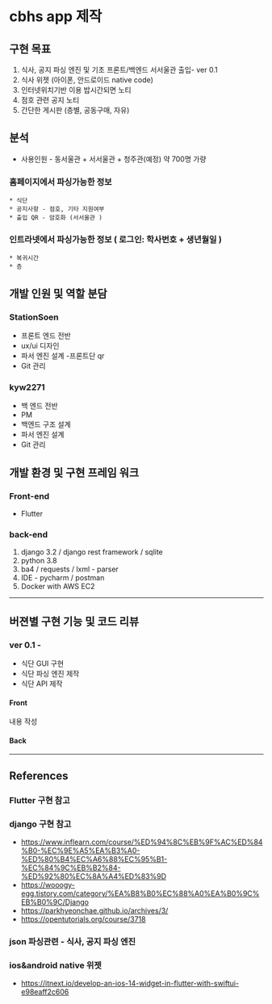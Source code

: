 # cbhs app 제작

## 구현 목표
1. 식사, 공지 파싱 엔진  및 기초 프론트/백엔드 서서울관 출입- ver 0.1
2. 식사 위젯 (아이폰, 안드로이드 native code)
3. 인터넷위치기반 이용 밥시간되면 노티
4. 점호 관련 공지 노티
5. 간단한 게시판 (층별, 공동구매, 자유)

## 분석

* 사용인원 - 동서울관 + 서서울관 + 청주관(예정) 약 700명 가량

### 홈페이지에서 파싱가능한 정보
    * 식단
    * 공지사항 - 점호, 기타 지원여부
    * 출입 QR - 암호화 (서서울관 )

### 인트라넷에서 파싱가능한 정보 ( 로그인: 학사번호 + 생년월일 ) 
    * 복귀시간
    * 층

## 개발 인원 및 역할 분담

### StationSoen
  * 프론트 엔드 전반
  * ux/ui 디자인
  * 파서 엔진 설계 -프론트단 qr
  * Git 관리
   
### kyw2271
  * 백 엔드 전반
  * PM
  * 백엔드 구조 설계
  * 파서 엔진 설계
  * Git 관리
  

## 개발 환경 및 구현 프레임 워크
### Front-end
* Flutter


### back-end
1. django 3.2 / django rest framework / sqlite
2. python 3.8
4. ba4 / requests / lxml - parser
5. IDE - pycharm / postman
6. Docker with AWS EC2


----------

## 버젼별 구현 기능 및 코드 리뷰

### ver 0.1 - 
- 식단 GUI 구현
- 식단 파싱 엔진 제작
- 식단 API 제작

#### Front
내용 작성

#### Back


------------

## References
### Flutter 구현 참고

###  django 구현 참고
* https://www.inflearn.com/course/%ED%94%8C%EB%9F%AC%ED%84%B0-%EC%9E%A5%EA%B3%A0-%ED%80%B4%EC%A6%88%EC%95%B1-%EC%84%9C%EB%B2%84-%ED%92%80%EC%8A%A4%ED%83%9D
* https://wooogy-egg.tistory.com/category/%EA%B8%B0%EC%88%A0%EA%B0%9C%EB%B0%9C/Django
* https://parkhyeonchae.github.io/archives/3/
* https://opentutorials.org/course/3718

### json 파싱관련 - 식사, 공지 파싱 엔진

### ios&android native 위젯
* https://itnext.io/develop-an-ios-14-widget-in-flutter-with-swiftui-e98eaff2c606
